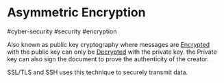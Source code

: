 # Asymmetric Encryption
#cyber-security #security #encryption 

Also known as public key cryptography where messages  are [Encrypted](Cyber%20Security/Cryptography/Encryption.md) with the public key can only be [Decrypted](Decryption) with the private key. the Private key can also sign the document to prove the authenticity of the creator.

SSL/TLS and SSH uses this technique to securely transmit data. 